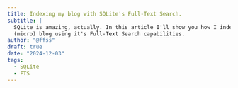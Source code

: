 ```yaml
---
title: Indexing my blog with SQLite's Full-Text Search.
subtitle: |
  SQLite is amazing, actually. In this article I'll show you how I indexed my
  (micro) blog using it's Full-Text Search capabilities.
author: "@ffss"
draft: true
date: "2024-12-03"
tags:
  - SQLite
  - FTS
---
```

